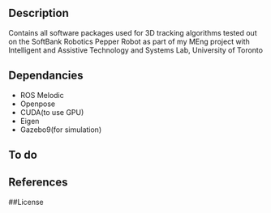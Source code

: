 ## Description 
Contains all software packages used for 3D tracking algorithms tested out on the SoftBank Robotics Pepper Robot as part of my MEng project with Intelligent and Assistive Technology and Systems Lab, University of Toronto

## Dependancies 
- ROS Melodic 
- Openpose
- CUDA(to use GPU)
- Eigen
- Gazebo9(for simulation)


## To do 

## References 

##License
